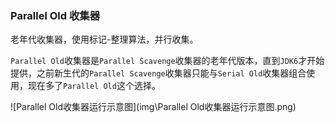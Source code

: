 ### Parallel Old 收集器

老年代收集器，使用标记-整理算法，并行收集。

`Parallel Old`收集器是`Parallel Scavenge`收集器的老年代版本，直到`JDK6`才开始提供，之前新生代的`Parallel Scavenge`收集器只能与`Serial Old`收集器组合使用，现在多了`Parallel Old`这个选择。

![]()![Parallel Old收集器运行示意图](img\Parallel Old收集器运行示意图.png)